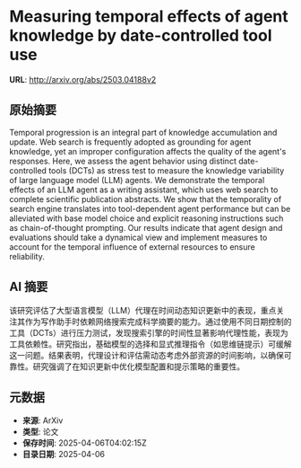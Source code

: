 # Measuring temporal effects of agent knowledge by date-controlled tool use

**URL**: http://arxiv.org/abs/2503.04188v2

## 原始摘要

Temporal progression is an integral part of knowledge accumulation and
update. Web search is frequently adopted as grounding for agent knowledge, yet
an improper configuration affects the quality of the agent's responses. Here,
we assess the agent behavior using distinct date-controlled tools (DCTs) as
stress test to measure the knowledge variability of large language model (LLM)
agents. We demonstrate the temporal effects of an LLM agent as a writing
assistant, which uses web search to complete scientific publication abstracts.
We show that the temporality of search engine translates into tool-dependent
agent performance but can be alleviated with base model choice and explicit
reasoning instructions such as chain-of-thought prompting. Our results indicate
that agent design and evaluations should take a dynamical view and implement
measures to account for the temporal influence of external resources to ensure
reliability.


## AI 摘要

该研究评估了大型语言模型（LLM）代理在时间动态知识更新中的表现，重点关注其作为写作助手时依赖网络搜索完成科学摘要的能力。通过使用不同日期控制的工具（DCTs）进行压力测试，发现搜索引擎的时间性显著影响代理性能，表现为工具依赖性。研究指出，基础模型的选择和显式推理指令（如思维链提示）可缓解这一问题。结果表明，代理设计和评估需动态考虑外部资源的时间影响，以确保可靠性。研究强调了在知识更新中优化模型配置和提示策略的重要性。

## 元数据

- **来源**: ArXiv
- **类型**: 论文
- **保存时间**: 2025-04-06T04:02:15Z
- **目录日期**: 2025-04-06
